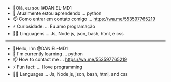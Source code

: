 - 👋Olá, eu sou @DANIEL-MD1
- 🌱 Atualmente estou aprendendo ... python
- 📫 Como entrar em contato comigo ... https://wa.me/553597765219
- ⚡ Curiosidade: ... Eu amo programação
- 👨‍💻 Linguagens ... Js, Node js, json, bash, html, e css

---------------------------------------------
- 👋Hello, I'm @DANIEL-MD1
- 🌱 I'm currently learning ... python
- 📫 How to contact me ... https://wa.me/553597765219
- ⚡ Fun fact: ... I love programming
- 👨‍💻 Languages ... Js, Node js, json, bash, html, and css

<!---
DANIEL-MD1/DANIEL-MD1 is a ✨ special ✨ repository because its `README.md` (this file) appears on your GitHub profile.
You can click the Preview link to take a look at your changes.
--->
